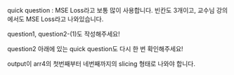 quick question : MSE Loss라고 보통 많이 사용합니다. 빈칸도 3개이고, 교수님 강의에서도 MSE Loss라고 나와있습니다.

question1, question2-(1)도 작성해주세요!

question2 아래에 있는 quick question도 다시 한 번 확인해주세요! 

output이 arr4의 첫번째부터 네번째까지의 slicing 형태로 나와야 합니다.
